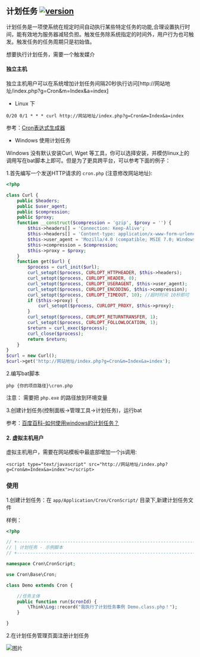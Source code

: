 ## 计划任务 [![version](https://img.shields.io/github/release/ztbcms/ztbcms-Cron.svg?maxAge=36000)](https://github.com/ztbcms/ztbcms-Cron)

计划任务是一项使系统在规定时间自动执行某些特定任务的功能,合理设置执行时间，能有效地为服务器减轻负担。触发任务除系统指定的时间外，用户行为也可触发。触发任务的任务周期只是初始值。

想要执行计划任务，需要一个触发媒介

#### 独立主机

独立主机用户可以在系统增加计划任务间隔20秒执行访问[http://网站地址/index.php?g=Cron&m=Index&a=index]

- Linux 下

```
0/20 0/1 * * * curl http://网站地址/index.php?g=Cron&m=Index&a=index
```

参考：[Cron表达式生成器](http://www.pdtools.net/tools/becron.jsp)

- Windows 使用计划任务

Windows 没有默认安装Curl, Wget 等工具，你可以选择安装，并模仿linux上的调用写在bat脚本上即可。但是为了更具跨平台，可以参考下面的例子：

1.首先编写一个发送HTTP请求的 `cron.php` (注意修改网站地址): 
```php
<?php

class Curl {
    public $headers;
    public $user_agent;
    public $compression;
    public $proxy;
    function __construct($compression = 'gzip', $proxy = '') {
        $this->headers[] = 'Connection: Keep-Alive';
        $this->headers[] = 'Content-type: application/x-www-form-urlencoded;charset=UTF-8';
        $this->user_agent = 'Mozilla/4.0 (compatible; MSIE 7.0; Windows NT 5.1; .NET CLR 1.0.3705; .NET CLR 1.1.4322; Media Center PC 4.0)';
        $this->compression = $compression;
        $this->proxy = $proxy;
    }
    function get($url) {
        $process = curl_init($url);
        curl_setopt($process, CURLOPT_HTTPHEADER, $this->headers);
        curl_setopt($process, CURLOPT_HEADER, 0);
        curl_setopt($process, CURLOPT_USERAGENT, $this->user_agent);
        curl_setopt($process, CURLOPT_ENCODING, $this->compression);
        curl_setopt($process, CURLOPT_TIMEOUT, 10); //超时时间 10秒即可
        if ($this->proxy) {
            curl_setopt($process, CURLOPT_PROXY, $this->proxy);
        }
        curl_setopt($process, CURLOPT_RETURNTRANSFER, 1);
        curl_setopt($process, CURLOPT_FOLLOWLOCATION, 1);
        $return = curl_exec($process);
        curl_close($process);
        return $return;
    }
}
$curl = new Curl();
$curl->get('http://网站地址/index.php?g=Cron&m=Index&a=index');
```

2.编写bat脚本

```
php {你的项目路径}\cron.php
```
注意： 需要把 `php.exe` 的路径放到环境变量

3.创建计划任务(控制面板->管理工具->计划任务)，运行bat

参考：[百度百科-如何使用windows的计划任务？](http://jingyan.baidu.com/article/ca00d56c767cfae99febcf73.html)


#### 2. 虚拟主机用户

虚拟主机用户，需要在网站模板中最底部增加一个js调用:

```    
<script type="text/javascript" src="http://网站地址/index.php?g=Cron&m=Index&a=index"></script>
```


### 使用


1.创建计划任务：在 `app/Application/Cron/CronScript/` 目录下,新建计划任务文件

样例：
```php
<?php

// +----------------------------------------------------------------------
// | 计划任务 - 示例脚本
// +----------------------------------------------------------------------

namespace Cron\CronScript;

use Cron\Base\Cron;

class Demo extends Cron {

	//任务主体
	public function run($cronId) {
		\Think\Log::record("我执行了计划任务事例 Demo.class.php！");
	}

}

```

2.在计划任务管理页面注册计划任务

![图片](https://dn-coding-net-production-pp.qbox.me/529bcfa0-1f5a-46fd-8473-8c2c085ebb56.png) 

